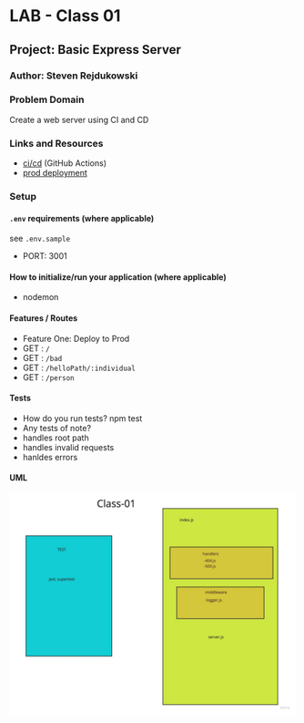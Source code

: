 # LAB - Class 01

## Project: Basic Express Server

### Author: Steven Rejdukowski

### Problem Domain

Create a web server using CI and CD

### Links and Resources

- [ci/cd](https://github.com/Stevenrej/basic-express-server/actions) (GitHub Actions)
- [prod deployment](https://basic-express-server-prod-5hr5.onrender.com/)


### Setup

#### `.env` requirements (where applicable)

see `.env.sample`

- PORT: 3001


#### How to initialize/run your application (where applicable)

- nodemon

#### Features / Routes


- Feature One: Deploy to Prod
- GET : `/`
- GET : `/bad`
- GET : `/helloPath/:individual`
- GET : `/person`



#### Tests

- How do you run tests?
npm test
- Any tests of note?
- handles root path
- handles invalid requests
- hanldes errors

#### UML

![UML](./class1lab.jpeg)
